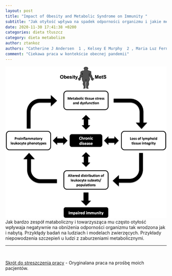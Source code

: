 ```yaml
---
layout: post
title: "Impact of Obesity and Metabolic Syndrome on Immunity "
subtitle: "Jak otyłość wpływa na spadek odporności organizmu i jakie mechanizmy za tym stoją"
date: 2020-11-30 17:41:38 +0200
categories: dieta tłuszcz
category: dieta metabolizm
author: ztankoz
authors: "Catherine J Andersen  1 , Kelsey E Murphy  2 , Maria Luz Fernandez  3"
comment: "Ciekawa praca w kontekście obecnej pandemii"
---
```


![Otyłość-immunologia](/assets/an010207fig1.jpeg)
Jak bardzo zespół mataboliczny i towarzysząca mu często otyłość wpływaja negatywnie na obniżenia odporności organizmu tak wrodzona jak i nabytą. Przykłądy badań na ludziach i modelach zwierzęcych. Przykłady niepowodzenia szczepień u ludzi z zaburzeniami metabolicznymi.

<hr>
<br>

[Skrót do streszczenia pracy](https://pubmed.ncbi.nlm.nih.gov/26773015/) - Oryginalana praca na prośbę moich pacjentów.
